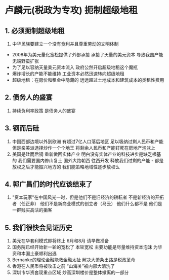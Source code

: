 # 卢麟元(税政为专攻) 扼制超级地租

## 1. 必须扼制超级地租
1. 中华民族要建立一个没有食利并且尊重劳动的文明体制
* 2008年为美元量化宽松提供了外部承接 承接了天量的美元资本 导致我国产能无端野蛮扩张
* 为了足以容纳天量美元资本流入 政府公然开启超级地租这个魔瓶
* 爆炸增长的产能不能维持 工业资本必然迅速转向超级地租
* 超级地租：在房价和租金中隐藏的 远远超过土地成本和建筑成本的类租性费用

## 2. 债务人的盛宴
1. 持续负利率政策 是债务人的盛宴

## 3. 钢而后硅
1. 中国西部边境以外到欧洲 有超过7亿人口落后地区 足以吸纳过剩人民币和产能 但是亲美派选择炒作一个个地王 将剩余人民币和产能钉死在房地产泡沫上
2. 美国是硅而后钢 重新做回实体产业 明白没有实体产业的科技进步是缺乏根基的 我们需要国内修山复土 国外大路朝西 往西开发 释放我们过剩的产能 - 都是放权之后才能振兴地方的 我们能策略地域性逐步放权么

## 4. 郭广昌们的时代应该结束了
1. "资本玩家"在中国风光一时，但是他们不是旧经济的耕耘者 不是新经济的开拓者（任正非） 他们不是新商业模式的创立者（马云） 他们什么都不是 他们是一群贱买高沽的掮客

## 5. 我们很快会见证历史
1. 美元在华套利模式即将终止 6月和8月 请早做准备
2. 国务院已经开始新一轮的宽松了 本轮宽松 主要功能是尽量维持资本泡沫 为华资和本国土豪顺利出逃
3. Bernanke的理论金融能救金融太扯 解决大萧条出路是税政革命
4. 香港在人民币将被攻击之前 “山海关”被内部大清洗了
5. 深圳市华资套现重点区域 炒高深圳楼价是整体撤离的一部分



